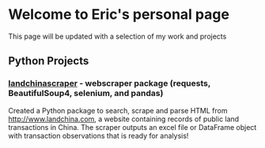 # Welcome to Eric's personal page
This page will be updated with a selection of my work and projects

## Python Projects
### [landchinascraper](https://github.com/liptao/landchinascraper) - webscraper package (requests, BeautifulSoup4, selenium, and pandas)
Created a Python package to search, scrape and parse HTML from http://www.landchina.com, a website containing records of public land transactions in China. The scraper outputs an excel file or DataFrame object with transaction observations that is ready for analysis!
